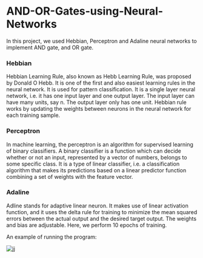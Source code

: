 # AND-OR-Gates-using-Neural-Networks
In this project, we used Hebbian, Perceptron and Adaline neural networks to implement AND gate, and OR gate.

### Hebbian
Hebbian Learning Rule, also known as Hebb Learning Rule, was proposed by Donald O Hebb. It is one of the first and also easiest learning rules in the neural network. It is used for pattern classification. It is a single layer neural network, i.e. it has one input layer and one output layer. The input layer can have many units, say n. The output layer only has one unit. Hebbian rule works by updating the weights between neurons in the neural network for each training sample.

### Perceptron
In machine learning, the perceptron is an algorithm for supervised learning of binary classifiers. A binary classifier is a function which can decide whether or not an input, represented by a vector of numbers, belongs to some specific class. It is a type of linear classifier, i.e. a classification algorithm that makes its predictions based on a linear predictor function combining a set of weights with the feature vector. 

### Adaline
Adline stands for adaptive linear neuron. It makes use of linear activation function, and it uses the delta rule for training to minimize the mean squared errors between the actual output and the desired target output. The weights and bias are adjustable. Here, we perform 10 epochs of training.

An example of running the program:

![jj](https://user-images.githubusercontent.com/45950266/153374433-d75b8095-d665-49b6-a939-946e2aa54976.png)
